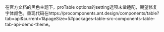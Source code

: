 在官方文档的黑色主题下，proTable options的setting选项未做适配，期望修复字体颜色。重现代码在https://procomponents.ant.design/components/table?tab=api&current=1&pageSize=5#packages-table-src-components-table-tab-api-demo-theme。
